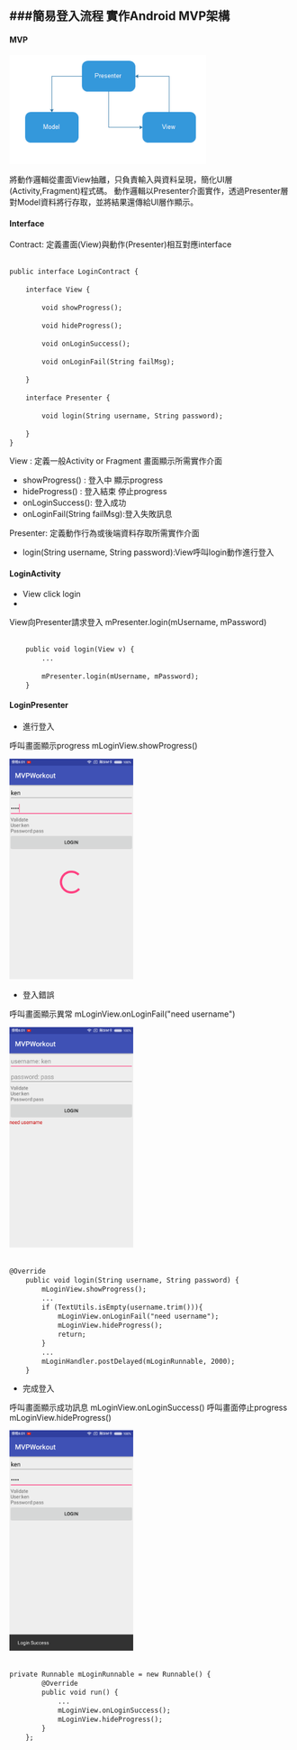 

###簡易登入流程 實作Android MVP架構
----

#### MVP

 <img src="https://raw.githubusercontent.com/kennethya2/MVPWorkout/master/markdown/mvp.png" width="350">

將動作邏輯從畫面View抽離，只負責輸入與資料呈現，簡化UI層(Activity,Fragment)程式碼。
動作邏輯以Presenter介面實作，透過Presenter層對Model資料將行存取，並將結果還傳給UI層作顯示。
 

#### Interface

Contract:
定義畫面(View)與動作(Presenter)相互對應interface

<pre><code> 
public interface LoginContract {

    interface View {

        void showProgress();

        void hideProgress();

        void onLoginSuccess();

        void onLoginFail(String failMsg);

    }

    interface Presenter {

        void login(String username, String password);

    }
}
</code></pre>

View :
定義一般Activity or Fragment 畫面顯示所需實作介面

- showProgress() : 登入中 顯示progress
- hideProgress() : 登入結束 停止progress
- onLoginSuccess(): 登入成功
- onLoginFail(String failMsg):登入失敗訊息


Presenter:
定義動作行為或後端資料存取所需實作介面

- login(String username, String password):View呼叫login動作進行登入




#### LoginActivity

- View click login
- 
View向Presenter請求登入 mPresenter.login(mUsername, mPassword)

<pre><code> 
    public void login(View v) {
        ...

        mPresenter.login(mUsername, mPassword);
    }
</code></pre>



#### LoginPresenter

- 進行登入

 呼叫畫面顯示progress  mLoginView.showProgress()

<img src="https://raw.githubusercontent.com/kennethya2/MVPWorkout/master/markdown/login_progress.png" width="220">

- 登入錯誤 

呼叫畫面顯示異常 mLoginView.onLoginFail("need username")


<img src="https://raw.githubusercontent.com/kennethya2/MVPWorkout/master/markdown/login_fail.png" width="220">


<pre><code> 
@Override
    public void login(String username, String password) {
        mLoginView.showProgress();
        ...
        if (TextUtils.isEmpty(username.trim())){
            mLoginView.onLoginFail("need username");
            mLoginView.hideProgress();
            return;
        }
        ...
        mLoginHandler.postDelayed(mLoginRunnable, 2000);
    }
</code></pre>

- 完成登入

呼叫畫面顯示成功訊息 mLoginView.onLoginSuccess()
呼叫畫面停止progress mLoginView.hideProgress()


<img src="https://raw.githubusercontent.com/kennethya2/MVPWorkout/master/markdown/login_done.png" width="220">

<pre><code> 
private Runnable mLoginRunnable = new Runnable() {
        @Override
        public void run() {
            ...
            mLoginView.onLoginSuccess();
            mLoginView.hideProgress();
        }
    };
</code></pre>

